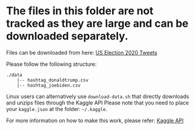# The files in this folder are not tracked as they are large and can be downloaded separately.

Files can be downloaded from here: [US Election 2020 Tweets](https://www.kaggle.com/manchunhui/us-election-2020-tweets)

Please follow the following structure:

```
./data
    |-- hashtag_donaldtrump.csv
    |-- hashtag_joebiden.csv
```

Linux users can alternatively use `download-data.sh` that directly downloads and unzips files through the Kaggle API
Please note that you need to place your `kaggle.json` at the folder: `~/.kaggle`.

For more information on how to make this work, please refer: [Kaggle API](https://github.com/Kaggle/kaggle-api)